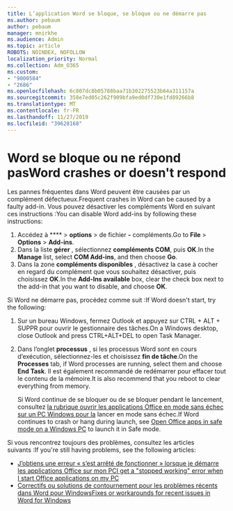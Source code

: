 ```yaml
---
title: L’application Word se bloque, se bloque ou ne démarre pas
ms.author: pebaum
author: pebaum
manager: mnirkhe
ms.audience: Admin
ms.topic: article
ROBOTS: NOINDEX, NOFOLLOW
localization_priority: Normal
ms.collection: Adm_O365
ms.custom:
- "9000584"
- "2686"
ms.openlocfilehash: 6c807dc8b05788baa71b302275523b64a311157a
ms.sourcegitcommit: 358e7ed05c262f909bfa9ed0df730e1fd89266b8
ms.translationtype: MT
ms.contentlocale: fr-FR
ms.lasthandoff: 11/27/2019
ms.locfileid: "39628168"
---
```

# <a name="word-crashes-or-doesnt-respond"></a><span data-ttu-id="8f76f-102">Word se bloque ou ne répond pas</span><span class="sxs-lookup"><span data-stu-id="8f76f-102">Word crashes or doesn't respond</span></span>

<span data-ttu-id="8f76f-103">Les pannes fréquentes dans Word peuvent être causées par un complément défectueux.</span><span class="sxs-lookup"><span data-stu-id="8f76f-103">Frequent crashes in Word can be caused by a faulty add-in.</span></span> <span data-ttu-id="8f76f-104">Vous pouvez désactiver les compléments Word en suivant ces instructions :</span><span class="sxs-lookup"><span data-stu-id="8f76f-104">You can disable Word add-ins by following these instructions:</span></span>

1. <span data-ttu-id="8f76f-105">Accédez à \*\*\*\* > **options** > de fichier **-** compléments.</span><span class="sxs-lookup"><span data-stu-id="8f76f-105">Go to **File** > **Options** > **Add-ins**.</span></span>
2. <span data-ttu-id="8f76f-106">Dans la liste **gérer** , sélectionnez **compléments COM**, puis **OK**.</span><span class="sxs-lookup"><span data-stu-id="8f76f-106">In the **Manage** list, select **COM Add-ins**, and then choose **Go**.</span></span>
3. <span data-ttu-id="8f76f-107">Dans la zone **compléments disponibles** , désactivez la case à cocher en regard du complément que vous souhaitez désactiver, puis choisissez **OK**.</span><span class="sxs-lookup"><span data-stu-id="8f76f-107">In the **Add-Ins available** box, clear the check box next to the add-in that you want to disable, and choose **OK**.</span></span>

<span data-ttu-id="8f76f-108">Si Word ne démarre pas, procédez comme suit :</span><span class="sxs-lookup"><span data-stu-id="8f76f-108">If Word doesn't start, try the following:</span></span>

1.   <span data-ttu-id="8f76f-109">Sur un bureau Windows, fermez Outlook et appuyez sur CTRL + ALT + SUPPR pour ouvrir le gestionnaire des tâches.</span><span class="sxs-lookup"><span data-stu-id="8f76f-109">On a Windows desktop, close Outlook and press CTRL+ALT+DEL to open Task Manager.</span></span> 
2. <span data-ttu-id="8f76f-110">Dans l’onglet **processus** , si les processus Word sont en cours d’exécution, sélectionnez-les et choisissez **fin de tâche**.</span><span class="sxs-lookup"><span data-stu-id="8f76f-110">On the **Processes** tab, if Word processes are running, select them and choose **End Task**.</span></span> <span data-ttu-id="8f76f-111">Il est également recommandé de redémarrer pour effacer tout le contenu de la mémoire.</span><span class="sxs-lookup"><span data-stu-id="8f76f-111">It is also recommend that you reboot to clear everything from memory.</span></span>

    <span data-ttu-id="8f76f-112">Si Word continue de se bloquer ou de se bloquer pendant le lancement, consultez [la rubrique ouvrir les applications Office en mode sans échec sur un PC Windows pour la](https://support.office.com/article/Open-Office-apps-in-safe-mode-on-a-Windows-PC-dedf944a-5f4b-4afb-a453-528af4f7ac72) lancer en mode sans échec.</span><span class="sxs-lookup"><span data-stu-id="8f76f-112">If Word continues to crash or hang during launch, see [Open Office apps in safe mode on a Windows PC](https://support.office.com/article/Open-Office-apps-in-safe-mode-on-a-Windows-PC-dedf944a-5f4b-4afb-a453-528af4f7ac72) to launch it in Safe mode.</span></span>

<span data-ttu-id="8f76f-113">Si vous rencontrez toujours des problèmes, consultez les articles suivants :</span><span class="sxs-lookup"><span data-stu-id="8f76f-113">If you're still having problems, see the following articles:</span></span> 
- [<span data-ttu-id="8f76f-114">J’obtiens une erreur « s’est arrêté de fonctionner » lorsque je démarre les applications Office sur mon PC</span><span class="sxs-lookup"><span data-stu-id="8f76f-114">I get a "stopped working" error when I start Office applications on my PC</span></span>](https://support.office.com/article/52bd7985-4e99-4a35-84c8-2d9b8301a2fa)
- [<span data-ttu-id="8f76f-115">Correctifs ou solutions de contournement pour les problèmes récents dans Word pour Windows</span><span class="sxs-lookup"><span data-stu-id="8f76f-115">Fixes or workarounds for recent issues in Word for Windows</span></span>](https://support.office.com/article/bf6bf17c-2807-4871-83ce-e337ae8f0b86)